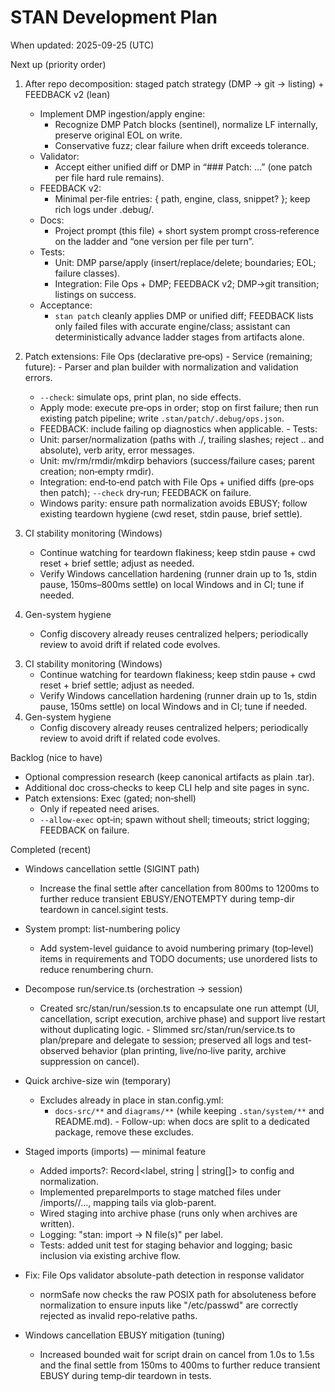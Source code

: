 # STAN Development Plan

When updated: 2025-09-25 (UTC)

Next up (priority order)

1. After repo decomposition: staged patch strategy (DMP → git → listing) + FEEDBACK v2 (lean)
   - Implement DMP ingestion/apply engine:
     - Recognize DMP Patch blocks (sentinel), normalize LF internally, preserve original EOL on write.
     - Conservative fuzz; clear failure when drift exceeds tolerance.
   - Validator:
     - Accept either unified diff or DMP in “### Patch: …” (one patch per file hard rule remains).
   - FEEDBACK v2:
     - Minimal per‑file entries: { path, engine, class, snippet? }; keep rich logs under .debug/.
   - Docs:
     - Project prompt (this file) + short system prompt cross‑reference on the ladder and “one version per file per turn”.
   - Tests:
     - Unit: DMP parse/apply (insert/replace/delete; boundaries; EOL; failure classes).
     - Integration: File Ops + DMP; FEEDBACK v2; DMP→git transition; listings on success.
   - Acceptance:
     - `stan patch` cleanly applies DMP or unified diff; FEEDBACK lists only failed files with accurate engine/class; assistant can deterministically advance ladder stages from artifacts alone.

1. Patch extensions: File Ops (declarative pre‑ops) - Service (remaining; future): - Parser and plan builder with normalization and validation errors.
   - `--check`: simulate ops, print plan, no side effects.
   - Apply mode: execute pre‑ops in order; stop on first failure; then run existing patch pipeline; write `.stan/patch/.debug/ops.json`.
   - FEEDBACK: include failing op diagnostics when applicable. - Tests:
   - Unit: parser/normalization (paths with ./, trailing slashes; reject .. and absolute), verb arity, error messages.
   - Unit: mv/rm/rmdir/mkdirp behaviors (success/failure cases; parent creation; non‑empty rmdir).
   - Integration: end‑to‑end patch with File Ops + unified diffs (pre‑ops then patch); `--check` dry‑run; FEEDBACK on failure.
   - Windows parity: ensure path normalization avoids EBUSY; follow existing teardown hygiene (cwd reset, stdin pause, brief settle).
1. CI stability monitoring (Windows)
   - Continue watching for teardown flakiness; keep stdin pause + cwd reset + brief settle; adjust as needed.
   - Verify Windows cancellation hardening (runner drain up to 1s, stdin pause, 150ms–800ms settle) on local Windows and in CI; tune if needed.
1. Gen-system hygiene
   - Config discovery already reuses centralized helpers; periodically review to avoid drift if related code evolves.

3) CI stability monitoring (Windows)
   - Continue watching for teardown flakiness; keep stdin pause + cwd reset + brief settle; adjust as needed.
   - Verify Windows cancellation hardening (runner drain up to 1s, stdin pause, 150ms settle) on local Windows and in CI; tune if needed.
4) Gen-system hygiene
   - Config discovery already reuses centralized helpers; periodically review to avoid drift if related code evolves.

Backlog (nice to have)

- Optional compression research (keep canonical artifacts as plain .tar).
- Additional doc cross‑checks to keep CLI help and site pages in sync.
- Patch extensions: Exec (gated; non‑shell)
  - Only if repeated need arises.
  - `--allow-exec` opt‑in; spawn without shell; timeouts; strict logging; FEEDBACK on failure.

Completed (recent)

- Windows cancellation settle (SIGINT path)
  - Increase the final settle after cancellation from 800ms to 1200ms to further reduce transient EBUSY/ENOTEMPTY during temp-dir teardown in cancel.sigint tests.

- System prompt: list-numbering policy
  - Add system-level guidance to avoid numbering primary (top‑level) items in
    requirements and TODO documents; use unordered lists to reduce renumbering churn.

- Decompose run/service.ts (orchestration → session)
  - Created src/stan/run/session.ts to encapsulate one run attempt (UI, cancellation, script execution, archive phase) and support live restart without duplicating logic. - Slimmed src/stan/run/service.ts to plan/prepare and delegate to session; preserved all logs and test-observed behavior (plan printing, live/no‑live parity, archive suppression on cancel).
- Quick archive-size win (temporary)
  - Excludes already in place in stan.config.yml:
    - `docs-src/**` and `diagrams/**` (while keeping `.stan/system/**` and README.md). - Follow-up: when docs are split to a dedicated package, remove these excludes.

- Staged imports (imports) — minimal feature
  - Added imports?: Record<label, string | string[]> to config and normalization.
  - Implemented prepareImports to stage matched files under <stanPath>/imports/<label>/..., mapping tails via glob-parent.
  - Wired staging into archive phase (runs only when archives are written).
  - Logging: "stan: import <label> -> N file(s)" per label.
  - Tests: added unit test for staging behavior and logging; basic inclusion via existing archive flow.
- Fix: File Ops validator absolute-path detection in response validator
  - normSafe now checks the raw POSIX path for absoluteness before normalization to ensure inputs like "/etc/passwd" are correctly rejected as invalid repo‑relative paths.

- Windows cancellation EBUSY mitigation (tuning)
  - Increased bounded wait for script drain on cancel from 1.0s to 1.5s and the final settle from 150ms to 400ms to further reduce transient EBUSY during temp‑dir teardown in tests.
